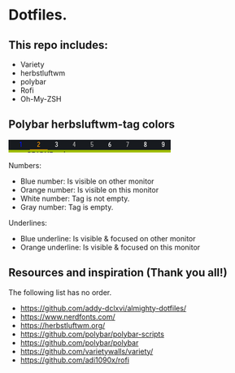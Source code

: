 # Dotfiles.

## This repo includes:

* Variety
* herbstluftwm
* polybar
* Rofi
* Oh-My-ZSH

## Polybar herbsluftwm-tag colors

![Polybar-HLWM-Tag-Colors](Screenshots/polybar-hlwm-tag-colors.png)

Numbers:
* Blue number: Is visible on other monitor
* Orange number: Is visible on this monitor
* White number: Tag is not empty.
* Gray number: Tag is empty.

Underlines:
* Blue underline: Is visible & focused on other monitor
* Orange underline: Is visible & focused on this monitor

## Resources and inspiration (Thank you all!)

The following list has no order.

* https://github.com/addy-dclxvi/almighty-dotfiles/                                     
* https://www.nerdfonts.com/
* https://herbstluftwm.org/
* https://github.com/polybar/polybar-scripts
* https://github.com/polybar/polybar
* https://github.com/varietywalls/variety/
* https://github.com/adi1090x/rofi
